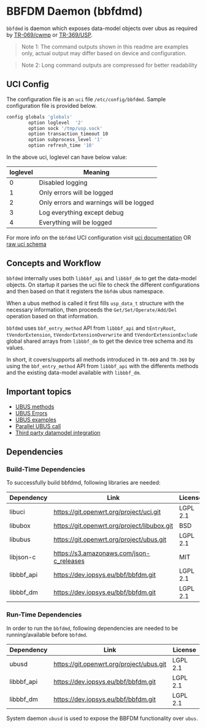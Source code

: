 # BBFDM Daemon (bbfdmd)

`bbfdmd` is daemon which exposes data-model objects over ubus as required by [TR-069/cwmp](https://cwmp-data-models.broadband-forum.org/) or [TR-369/USP](https://usp.technology/).

> Note 1: The command outputs shown in this readme are examples only, actual output may differ based on device and configuration.

> Note 2: Long command outputs are compressed for better readability

## UCI Config

The configuration file is an `uci` file `/etc/config/bbfdmd`. Sample configuration file is provided below.

```bash
config globals 'globals'
        option loglevel  '2'
        option sock '/tmp/usp.sock'
        option transaction_timeout 10
        option subprocess_level '1'
        option refresh_time '10'
```

In the above uci, loglevel can have below value:

|loglevel |  Meaning                                 |
|---------| -----------------------------------------|
|  0      | Disabled logging                         |
|  1      | Only errors will be logged               |
|  2      | Only errors and warnings will be logged  |
|  3      | Log everything except debug              |
|  4      | Everything will be logged                |

For more info on the `bbfdmd` UCI configuration visit [uci documentation](./docs/api/uci/bbfdmd.md) OR [raw uci schema](./schemas/uci/bbfdmd.json)

## Concepts and Workflow

`bbfdmd` internally uses both `libbbf_api` and `libbbf_dm` to get the data-model objects. On startup it parses the uci file to check the different configurations and then based on that it registers the `bbfdm` ubus namespace.

When a ubus method is called it first fills `usp_data_t` structure with the necessary information, then proceeds the `Get/Set/Operate/Add/Del` operation based on that information.

`bbfdmd` uses `bbf_entry_method` API from `libbbf_api` and  `tEntryRoot`, `tVendorExtension`, `tVendorExtensionOverwrite` and `tVendorExtensionExclude` global shared arrays from `libbbf_dm` to get the device tree schema and its values.

In short, it covers/supports all methods introduced in `TR-069` and `TR-369` by using the `bbf_entry_method` API from `libbbf_api`  with the differents methods and the existing data-model available with `libbbf_dm`.

## Important topics
* [UBUS methods](./docs/guide/bbfdm_ubus_methods.md)
* [UBUS Errors](./docs/guide/bbfdm_ubus_errors.md)
* [UBUS examples](./docs/guide/bbfdm_ubus_example.md)
* [Parallel UBUS call](./docs/guide/bbfdm_ubus_parallel_call.md)
* [Third party datamodel integration](./docs/guide/bbfdm_dm_integration.md)


## Dependencies

### Build-Time Dependencies

To successfully build bbfdmd, following libraries are needed:

| Dependency |                    Link                     |    License     |
| ---------- | ------------------------------------------- | -------------- |
| libuci     | https://git.openwrt.org/project/uci.git     | LGPL 2.1       |
| libubox    | https://git.openwrt.org/project/libubox.git | BSD            |
| libubus    | https://git.openwrt.org/project/ubus.git    | LGPL 2.1       |
| libjson-c  | https://s3.amazonaws.com/json-c_releases    | MIT            |
| libbbf_api | https://dev.iopsys.eu/bbf/bbfdm.git         | LGPL 2.1       |
| libbbf_dm  | https://dev.iopsys.eu/bbf/bbfdm.git         | LGPL 2.1       |


### Run-Time Dependencies

In order to run the `bbfdmd`, following dependencies are needed to be running/available before `bbfdmd`.

| Dependency |                   Link                   | License  |
| ---------- | ---------------------------------------- | -------- |
| ubusd      | https://git.openwrt.org/project/ubus.git | LGPL 2.1 |
| libbbf_api | https://dev.iopsys.eu/bbf/bbfdm.git         | LGPL 2.1       |
| libbbf_dm  | https://dev.iopsys.eu/bbf/bbfdm.git         | LGPL 2.1       |


System daemon `ubusd` is used to expose the BBFDM functionality over `ubus`.

